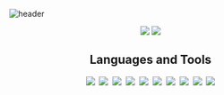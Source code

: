 ![header](https://capsule-render.vercel.app/api?type=soft&height=200&text=Hi+there,+I'm+Inwook+👋&fontColor=fff&fontSize=35&color=1e2127&animation=fadeIn)

<p align="center">
   <img src="https://github-readme-stats.vercel.app/api?username=inwookie&theme=dark&show_icons=false&hide=issues" />
   <img src="https://github-readme-stats.vercel.app/api/top-langs/?username=inwookie&layout=compact&theme=dark" />
 </p>

<h2 align="center"> Languages and Tools </h2>

<div align="center">
  <img src="https://img.shields.io/badge/Python-3776AB?style=flat-square&logo=Python&logoColor=white"/></a>&nbsp 
  <img src="https://img.shields.io/badge/Javascript-F7DF1E?style=flat-square&logo=javascript&logoColor=white"/></a>&nbsp 
  <img src="https://img.shields.io/badge/Html-E34F26?style=flat-square&logo=Html5&logoColor=white"/></a>&nbsp 
  <img src="https://img.shields.io/badge/CSS-1572B6?style=flat-square&logo=Css3&logoColor=white"/></a>&nbsp 
  <img src="https://img.shields.io/badge/Node.js-339933?style=flat-square&logo=Node.js&logoColor=white"/></a>&nbsp 
  <img src="https://img.shields.io/badge/Babel-F9DC3E?style=flat-square&logo=Babel&logoColor=white"/></a>&nbsp 
  <img src="https://img.shields.io/badge/Pug-A86454?style=flat-square&logo=Pug&logoColor=white"/></a>&nbsp 
  <img src="https://img.shields.io/badge/Express-000000?style=flat-square&logo=Express&logoColor=white"/></a>&nbsp
  <img src="https://img.shields.io/badge/MongoDB-47A248?style=flat-square&logo=MongoDB&logoColor=white"/></a>&nbsp 
  <img src="https://img.shields.io/badge/Django-092E20?style=flat-square&logo=Django&logoColor=white"/></a>
  
</p>

<!-- Useful sites:
https://github.com/alexandresanlim/Badges4-README.md-Profile
https://simpleicons.org/?q=react
https://github.com/HaiDang666/awesome-tool-for-readme-profile
https://github.com/anuraghazra/github-readme-stats
https://zzsza.github.io/development/2020/07/10/make-github-profile-readme/ -->
